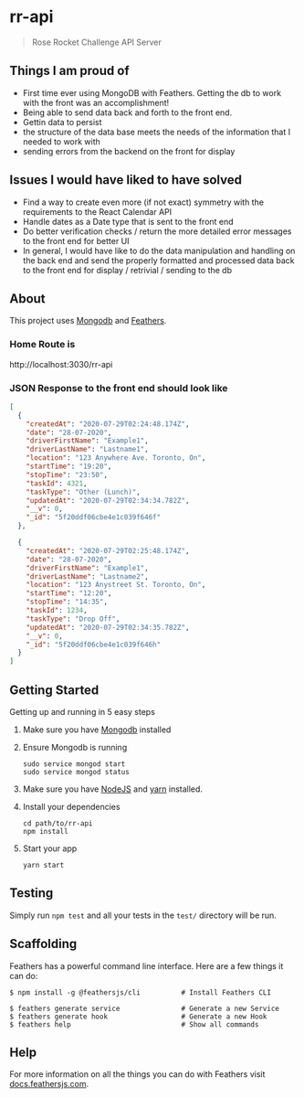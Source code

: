 # rr-api

> Rose Rocket Challenge API Server  

## Things I am proud of
- First time ever using MongoDB  with Feathers. Getting the db to work with the front was an accomplishment!
- Being able to send data back and forth to the front end.
- Gettin data to persist
- the structure of the data base meets the needs of the information that I needed to work with
- sending errors from the backend on the front for display

## Issues I would have liked to have solved

- Find a way to create even more (if not exact) symmetry with the requirements to the React Calendar API
- Handle dates as a Date type that is sent to the front end
- Do better verification checks / return the more detailed error messages to the front end for better UI
- In general, I would have like to do the data manipulation and  handling on the back end and send the 
  properly formatted and processed data back to the front end for display / retrivial / sending to the db

## About

This project uses [Mongodb](https://docs.mongodb.com/manual/installation/#mongodb-community-edition-installation-tutorials) and [Feathers](http://feathersjs.com).


### Home Route is

http://localhost:3030/rr-api

### JSON Response to the front end should look like

```json
[
  {
    "createdAt": "2020-07-29T02:24:48.174Z",
    "date": "28-07-2020",
    "driverFirstName": "Example1",
    "driverLastName": "Lastname1",
    "location": "123 Anywhere Ave. Toronto, On",
    "startTime": "19:20",
    "stopTime": "23:50",
    "taskId": 4321,
    "taskType": "Other (Lunch)",
    "updatedAt": "2020-07-29T02:34:34.782Z",
    "__v": 0,
    "_id": "5f20ddf06cbe4e1c039f646f"
  },

  {
    "createdAt": "2020-07-29T02:25:48.174Z",
    "date": "28-07-2020",
    "driverFirstName": "Example1",
    "driverLastName": "Lastname2",
    "location": "123 Anystreet St. Toronto, On",
    "startTime": "12:20",
    "stopTime": "14:35",
    "taskId": 1234,
    "taskType": "Drop Off",
    "updatedAt": "2020-07-29T02:34:35.782Z",
    "__v": 0,
    "_id": "5f20ddf06cbe4e1c039f646h"
  }
]
```

## Getting Started

Getting up and running in 5 easy steps

1. Make sure you have [Mongodb](https://docs.mongodb.com/manual/installation/#mongodb-community-edition-installation-tutorials) installed 

2. Ensure Mongodb is running

   ```
   sudo service mongod start
   sudo service mongod status
   ```

3. Make sure you have [NodeJS](https://nodejs.org/) and [yarn](https://classic.yarnpkg.com/en/docs/install/#debian-stable) installed.

4. Install your dependencies

   ```
   cd path/to/rr-api
   npm install
   ```

5. Start your app

   ```
   yarn start
   ```

## Testing

Simply run `npm test` and all your tests in the `test/` directory will be run.

## Scaffolding

Feathers has a powerful command line interface. Here are a few things it can do:

```
$ npm install -g @feathersjs/cli          # Install Feathers CLI

$ feathers generate service               # Generate a new Service
$ feathers generate hook                  # Generate a new Hook
$ feathers help                           # Show all commands
```

## Help

For more information on all the things you can do with Feathers visit [docs.feathersjs.com](http://docs.feathersjs.com).

